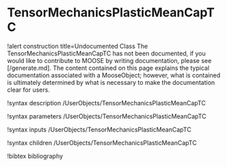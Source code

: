 <!-- MOOSE Documentation Stub: Remove this when content is added. -->

# TensorMechanicsPlasticMeanCapTC

!alert construction title=Undocumented Class
The TensorMechanicsPlasticMeanCapTC has not been documented, if you would like to contribute to MOOSE by
writing documentation, please see [/generate.md]. The content contained on this page explains
the typical documentation associated with a MooseObject; however, what is contained is ultimately
determined by what is necessary to make the documentation clear for users.

!syntax description /UserObjects/TensorMechanicsPlasticMeanCapTC

!syntax parameters /UserObjects/TensorMechanicsPlasticMeanCapTC

!syntax inputs /UserObjects/TensorMechanicsPlasticMeanCapTC

!syntax children /UserObjects/TensorMechanicsPlasticMeanCapTC

!bibtex bibliography

